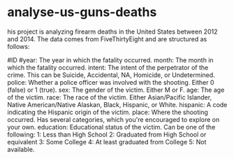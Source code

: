 # analyse-us-guns-deaths
his project is analyzing firearm deaths in the United States between 2012 and 2014. The data comes from FiveThirtyEight and are structured as follows:

#ID
#year: The year in which the fatality occurred.
month: The month in which the fatality occurred.
intent: The intent of the perpetrator of the crime. This can be Suicide, Accidental, NA, Homicide, or Undetermined.
police: Whether a police officer was involved with the shooting. Either 0 (false) or 1 (true).
sex: The gender of the victim. Either M or F.
age: The age of the victim.
race: The race of the victim. Either Asian/Pacific Islander, Native American/Native Alaskan, Black, Hispanic, or White.
hispanic: A code indicating the Hispanic origin of the victim.
place: Where the shooting occurred. Has several categories, which you're encouraged to explore on your own.
education: Educational status of the victim. Can be one of the following: 1: Less than High School 2: Graduated from High School or equivalent 3: Some College 4: At least graduated from College 5: Not available.

